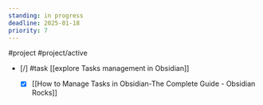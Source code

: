```yaml
---
standing: in progress
deadline: 2025-01-18
priority: 7
---
```

#project #project/active 

- [/] #task [[explore Tasks management in Obsidian]]
	- [x] [[How to Manage Tasks in Obsidian-The Complete Guide - Obsidian Rocks]]

